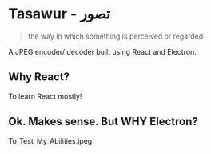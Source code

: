 # Tasawur - تصور
> the way in which something is perceived or regarded

A JPEG encoder/ decoder built using React and Electron.

## Why React?

To learn React mostly!

## Ok. Makes sense. But WHY Electron?

To_Test_My_Abilities.jpeg
